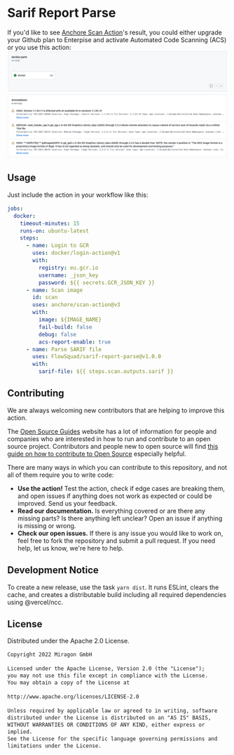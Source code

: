 # Sarif Report Parse

If you'd like to see [Anchore Scan Action](https://github.com/anchore/scan-action)'s result, you could either upgrade your Github plan to Enterpise and activate Automated Code Scanning (ACS) or you use this action:
![Action Result](docs/img/action-result-screenshot.png)

## Usage

Just include the action in your workflow like this:

```yaml
jobs:
  docker:
    timeout-minutes: 15
    runs-on: ubuntu-latest
    steps:
      - name: Login to GCR
        uses: docker/login-action@v1
        with:
          registry: eu.gcr.io
          username: _json_key
          password: ${{ secrets.GCR_JSON_KEY }}
      - name: Scan image
        id: scan
        uses: anchore/scan-action@v3
        with:
          image: ${IMAGE_NAME}
          fail-build: false
          debug: false
          acs-report-enable: true
      - name: Parse SARIF file
        uses: FlowSquad/sarif-report-parse@v1.0.0
        with:
          sarif-file: ${{ steps.scan.outputs.sarif }}
```

## Contributing

We are always welcoming new contributors that are helping to improve this action.

The [Open Source Guides](https://opensource.guide/) website has a lot of information for people and companies who are 
interested in how to run and contribute to an open source project. Contributors and people new to open source will find 
[this guide on how to contribute to Open Source](https://opensource.guide/how-to-contribute/) especially helpful.

There are many ways in which you can contribute to this repository, and not all of them require you to write code:

- **Use the action!** Test the action, check if edge cases are breaking them, and open issues if anything does not work 
  as expected or could be improved. Send us your feedback.
- **Read our documentation.** Is everything covered or are there any missing parts? Is there anything left unclear?
  Open an issue if anything is missing or wrong.
- **Check our open issues.** If there is any issue you would like to work on, feel free to fork the repository and 
  submit a pull request. If you need help, let us know, we're here to help.
  
## Development Notice

To create a new release, use the task `yarn dist`. It runs ESLint, clears the cache, and creates a distributable build
including all required dependencies using @vercel/ncc.

## License

Distributed under the Apache 2.0 License.

```
Copyright 2022 Miragon GmbH

Licensed under the Apache License, Version 2.0 (the "License");
you may not use this file except in compliance with the License.
You may obtain a copy of the License at

http://www.apache.org/licenses/LICENSE-2.0

Unless required by applicable law or agreed to in writing, software
distributed under the License is distributed on an "AS IS" BASIS,
WITHOUT WARRANTIES OR CONDITIONS OF ANY KIND, either express or implied.
See the License for the specific language governing permissions and
limitations under the License.
```
